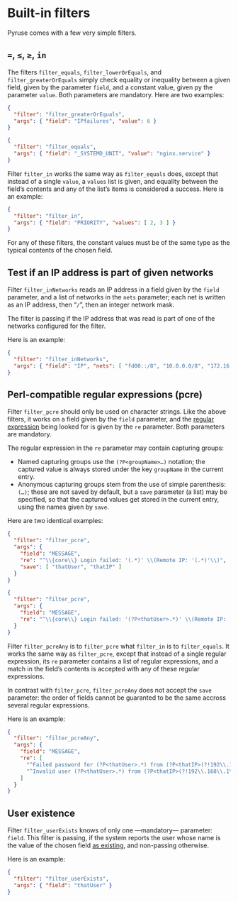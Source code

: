 # Built-in filters

Pyruse comes with a few very simple filters.

## `=`, `≤`, `≥`, `in`

The filters `filter_equals`, `filter_lowerOrEquals`, and `filter_greaterOrEquals` simply check equality or inequality between a given field, given by the parameter `field`, and a constant value, given py the parameter `value`.
Both parameters are mandatory.
Here are two examples:

```json
{
  "filter": "filter_greaterOrEquals",
  "args": { "field": "IPfailures", "value": 6 }
}

{
  "filter": "filter_equals",
  "args": { "field": "_SYSTEMD_UNIT", "value": "nginx.service" }
}
```

Filter `filter_in` works the same way as `filter_equals` does, except that instead of a single `value`, a `values` list is given, and equality between the field’s contents and any of the list’s items is considered a success.
Here is an example:

```json
{
  "filter": "filter_in",
  "args": { "field": "PRIORITY", "values": [ 2, 3 ] }
}
```

For any of these filters, the constant values must be of the same type as the typical contents of the chosen field.

## Test if an IP address is part of given networks

Filter `filter_inNetworks` reads an IP address in a field given by the `field` parameter, and a list of networks in the `nets` parameter; each net is written as an IP address, then “`/`”, then an integer network mask.

The filter is passing if the IP address that was read is part of one of the networks configured for the filter.

Here is an example:

```json
{
  "filter": "filter_inNetworks",
  "args": { "field": "IP", "nets": [ "fd00::/8", "10.0.0.0/8", "172.16.0.0/12", "192.168.0.0/16" ] }
}
```

## Perl-compatible regular expressions (pcre)

Filter `filter_pcre` should only be used on character strings.
Like the above filters, it works on a field given by the `field` parameter, and the [regular expression](https://docs.python.org/3/library/re.html) being looked for is given by the `re` parameter.
Both parameters are mandatory.

The regular expression in the `re` parameter may contain capturing groups:

* Named capturing groups use the `(?P<groupName>…)` notation; the captured value is always stored under the key `groupName` in the current entry.
* Anonymous capturing groups stem from the use of simple parenthesis: `(…)`; these are not saved by default, but a `save` parameter (a list) may be specified, so that the captured values get stored in the current entry, using the names given by `save`.

Here are two identical examples:

```json
{
  "filter": "filter_pcre",
  "args": {
    "field": "MESSAGE",
    "re": "^\\{core\\} Login failed: '(.*)' \\(Remote IP: '(.*)'\\)",
    "save": [ "thatUser", "thatIP" ]
  }
}

{
  "filter": "filter_pcre",
  "args": {
    "field": "MESSAGE",
    "re": "^\\{core\\} Login failed: '(?P<thatUser>.*)' \\(Remote IP: '(?P<thatIP>.*)'\\)"
  }
}
```

Filter `filter_pcreAny` is to `filter_pcre` what `filter_in` is to `filter_equals`.
It works the same way as `filter_pcre`, except that instead of a single regular expression, its `re` parameter contains a list of regular expressions, and a match in the field’s contents is accepted with any of these regular expressions.

In contrast with `filter_pcre`, `filter_pcreAny` does not accept the `save` parameter: the order of fields cannot be guaranted to be the same accross several regular expressions.

Here is an example:

```json
{
  "filter": "filter_pcreAny",
  "args": {
    "field": "MESSAGE",
    "re": [
      "^Failed password for (?P<thatUser>.*) from (?P<thatIP>(?!192\\.168\\.1\\.201 )[^ ]*) port",
      "^Invalid user (?P<thatUser>.*) from (?P<thatIP>(?!192\\.168\\.1\\.201 )[^ ]*) port"
    ]
  }
}
```

## User existence

Filter `filter_userExists` knows of only one —mandatory— parameter: `field`.
This filter is passing, if the system reports the user whose name is the value of the chosen field [as existing](https://docs.python.org/3/library/pwd.html#pwd.getpwnam), and non-passing otherwise.

Here is an example:

```json
{
  "filter": "filter_userExists",
  "args": { "field": "thatUser" }
}
```
